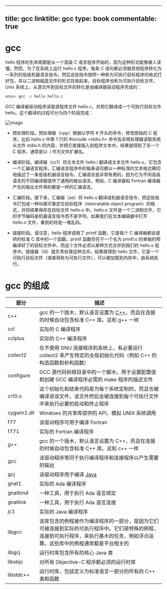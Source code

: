
---
title: gcc
linktitle: gcc
type: book
commentable: true
---

# gcc

hello 程序的生命周期是从一个高级 C 语言程序开始的，因为这种形式能够被人读懂。然而，为了在系统上运行 hello.c 程序，每条 C 语句都必须被其他程序转化为一系列的低级机器语言指令。然后这些指令按照一种称为可执行目标程序的格式打好包，并以二进制磁盘文件的形式存放起来。目标程序也称为可执行目标文件。Unix 系统上，从源文件到目标文件的转化是由编译器驱动程序完成的：

```sh
unix> gcc -o hello hello.c
```

GCC 编译器驱动程序读取源程序文件 hello.c，并把它翻译成一个可执行目标文件 hello。这个翻译的过程可分为四个阶段完成：

![image](https://user-images.githubusercontent.com/5803001/52256465-bce93280-2951-11e9-860c-5dba0ae2bcb2.png)

- 预处理阶段。预处理器（cpp）根据以字符 # 开头的命令，修改原始的 C 程序。比如 hello.c 中第 1 行的 #include <stdio.h> 命令告诉预处理器读取系统头文件 stdio.h 的内容，并把它直接插入到程序文本中。结果就得到了另一个 C 程序，通常是以 .i 作为文件扩展名。

- 编译阶段。编译器（cc1）将文本文件 hello.i 翻译成文本文件 hello.s，它包含一个汇编语言程序。汇编语言程序中的每条语句都以一种标准的文本格式确切地描述了一条低级机器语言指令。汇编语言是非常有用的，因为它为不同高级语言的不同编译器提供了通用的输出语言。例如，C 编译器和 Fortran 编译器产生的输出文件用的都是一样的汇编语言。

- 汇编阶段。接下来，汇编器（as）将 hello.s 翻译成机器语言指令，把这些指令打包成一种叫做可重定位目标程序（relocatable object program）的格式，并将结果保存在目标文件 hello.o 中。hello.o 文件是一个二进制文件，它的字节编码是机器语言指令而不是字符。如果我们在文本编辑器中打开 hello.o 文件，看到的将是一堆乱码。

- 链接阶段。请注意，hello 程序调用了 printf 函数，它是每个 C 编译器都会提供的标准 C 库中的一个函数。printf 函数存在于一个名为 printf.o 的单独的预编译好了的目标文件中，而这个文件必须以某种方式合并到我们的 hello.o 程序中。链接器（ld）就负责处理这种合并。结果就得到 hello 文件，它是一个可执行目标文件（或者简称为可执行文件），可以被加载到内存中，由系统执行。

# gcc 的组成

| 部分        | 描述                                                                                                                                                                               |
| ----------- | ---------------------------------------------------------------------------------------------------------------------------------------------------------------------------------- |
| c++         | gcc 的一个版木，默认语言设置为 [C++](http://c.biancheng.net/cplus/)，而且在连接的时候自动包含标准 C++ 库。这和 g++ 一样                                                            |
| ccl         | 实际的 C 编译程序                                                                                                                                                                  |
| cclplus     | 实际的 C++ 编泽程序                                                                                                                                                                |
| collect2    | 在不使用 GNU 连接程序的系统上，有必要运行 collect2 来产生特定的全局初始化代码（例如 C++ 的构造函数和析构函数）                                                                     |
| configure   | GCC 源代码树根目录中的一个脚木。用于设置配置值和创建 GCC 编译程序必需的 make 程序的描述文件                                                                                        |
| crt0.o      | 这个初始化和结束代码是为每个系统定制的，而且也被编译进该文件，该文件然后会被连接到每个可执行文件中来执行必要的启动和终止程序                                                       |
| cygwin1.dll | Windows 的共享库提供的 API，模拟 UNIX 系统调用                                                                                                                                     |
| f77         | 该驱动程序可用于编译 Fortran                                                                                                                                                       |
| f771        | 实际的 Fortran 编译程序                                                                                                                                                            |
| g++         | gcc 的一个版木，默认语言设置为 C++，而且在连接的时候自动包含标准 C++ 库。这和 c++ 一样                                                                                             |
| gcc         | 该驱动程序等同于执行编译程序和连接程序以产生需要的输出                                                                                                                             |
| gcj         | 该驱动程序用于编译 [Java](http://c.biancheng.net/java/)                                                                                                                            |
| gnat1       | 实际的 Ada 编译程序                                                                                                                                                                |
| gnatbind    | 一种工具，用于执行 Ada 语言绑定                                                                                                                                                    |
| gnatlink    | 一种工具，用于执行 Ada 语言连接                                                                                                                                                    |
| jc1         | 实际的 Java 编译程序                                                                                                                                                               |
| libgcc      | 该库包含的例程被作为编泽程序的一部分，是因为它们可被连接到实际的可执行程序中。它们是特殊的例程，连接到可执行程序，来执行基木的任务，例如浮点运算。这些库中的例程通常都是平台相关的 |
| libgcj      | 运行时库包含所有的核心 Java 类                                                                                                                                                     |
| libobjc     | 对所有 Objective-C 程序都必须的运行时库                                                                                                                                            |
| libstdc++   | 运行时库，包括定义为标准语言一部分的所有的 C++ 类和函数                                                                                                                            |

    